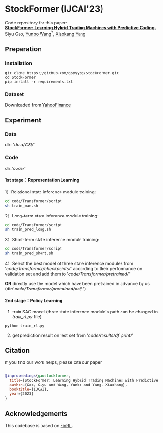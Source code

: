 # StockFormer (IJCAI'23)

Code repository for this paper:  
[**StockFormer: Learning Hybrid Trading Machines with Predictive Coding.**](https://www.ijcai.org/proceedings/2023/0530.pdf)  
Siyu Gao, [Yunbo Wang](https://wyb15.github.io/)<sup>†</sup>, [Xiaokang Yang](https://scholar.google.com/citations?user=yDEavdMAAAAJ&hl=zh-CN)

## Preparation

### Installation
```
git clone https://github.com/gsyyysg/StockFormer.git
cd StockFormer
pip install -r requirements.txt
```

### Dataset
Downloaded from [YahooFinance](https://pypi.org/project/yfinance/)

## Experiment

### Data 
dir: '*data/CSI/*'

### Code

dir:'*code/*'

#### 1st stage：Representation Learning

1）Relational state inference module training: 

```bash
cd code/Transformer/script
sh train_mae.sh
```

2）Long-term state inference module training:

```bash
cd code/Transformer/script
sh train_pred_long.sh
```

3）Short-term state inference  module training:

```bash
cd code/Transformer/script
sh train_pred_short.sh
```

4）Select the best model of three state inference modules from '*code/Transformer/checkpoints/*' according to their performance on validation set and add them to '*code/Transformer/pretrained/*'

**OR** directly use the model which have been pretrained in advance by us (dir:'*code/Transformer/pretrained/csi/* ')

#### 2nd stage：Policy Learning

1) train SAC model (three state inference module's path can be changed in *train_rl.py* file)

```bash
python train_rl.py
```

2) get prediction result on test set from '*code/results/df_print/*'

## Citation

  

If you find our work helps, please cite our paper.
```bibtex

@inproceedings{gaostockformer,
  title={StockFormer: Learning Hybrid Trading Machines with Predictive Coding},
  author={Gao, Siyu and Wang, Yunbo and Yang, Xiaokang},
  booktitle={IJCAI},
  year={2023}
}


```


## Acknowledgements
This codebase is based on [FinRL](https://github.com/showlab/DeVRF/tree/main](https://github.com/AI4Finance-Foundation/FinRL)https://github.com/AI4Finance-Foundation/FinRL).
